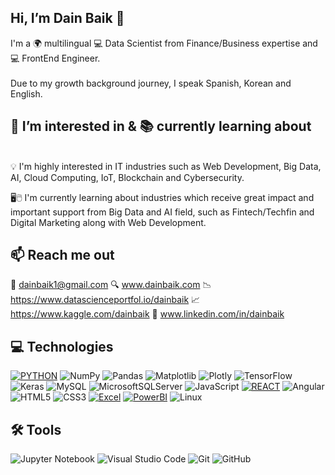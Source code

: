 ## Hi, I’m Dain Baik 👋


I'm a 🌍 multilingual 💻 Data Scientist from Finance/Business expertise and 💻 FrontEnd Engineer.\
\
Due to my growth background journey, I speak Spanish, Korean and English. 


## 👀 I’m interested in & 📚 currently learning about
\
💡 I'm highly interested in IT industries such as Web Development, Big Data, AI, Cloud Computing, IoT, Blockchain and Cybersecurity.
 
🖥️🖱️ I'm currently learning about industries which receive great impact and important support from Big Data and AI field, such as Fintech/Techfin and Digital Marketing along with Web Development.
 

## 📫 Reach me out
📧 dainbaik1@gmail.com
🔍 www.dainbaik.com
📉 https://www.datascienceportfol.io/dainbaik
📈 https://www.kaggle.com/dainbaik
🔗 www.linkedin.com/in/dainbaik 
 
 
## 💻 Technologies
<a href='https://github.com/shivamkapasia0' target="_blank"><img alt='PYTHON' src='https://img.shields.io/badge/PYTHON-100000?style=for-the-badge&logo=PYTHON&logoColor=white&labelColor=3F81AB&color=3F81AB'/></a> ![NumPy](https://img.shields.io/badge/numpy-%23013243.svg?style=for-the-badge&logo=numpy&logoColor=white) ![Pandas](https://img.shields.io/badge/pandas-%23150458.svg?style=for-the-badge&logo=pandas&logoColor=white)
![Matplotlib](https://img.shields.io/badge/Matplotlib-%23ffffff.svg?style=for-the-badge&logo=Matplotlib&logoColor=black) ![Plotly](https://img.shields.io/badge/Plotly-%233F4F75.svg?style=for-the-badge&logo=plotly&logoColor=white) ![TensorFlow](https://img.shields.io/badge/TensorFlow-%23FF6F00.svg?style=for-the-badge&logo=TensorFlow&logoColor=white) ![Keras](https://img.shields.io/badge/Keras-%23D00000.svg?style=for-the-badge&logo=Keras&logoColor=white)
![MySQL](https://img.shields.io/badge/mysql-4479A1.svg?style=for-the-badge&logo=mysql&logoColor=white) ![MicrosoftSQLServer](https://img.shields.io/badge/Microsoft%20SQL%20Server-CC2927?style=for-the-badge&logo=microsoft%20sql%20server&logoColor=white) ![JavaScript](https://img.shields.io/badge/javascript-%23323330.svg?style=for-the-badge&logo=javascript&logoColor=%23F7DF1E)
<a href='https://github.com/shivamkapasia0' target="_blank"><img alt='REACT' src='https://img.shields.io/badge/REACT-100000?style=for-the-badge&logo=REACT&logoColor=white&labelColor=26D0DD&color=26D0DD'/></a> ![Angular](https://img.shields.io/badge/angular-%23DD0031.svg?style=for-the-badge&logo=angular&logoColor=white) ![HTML5](https://img.shields.io/badge/html5-%23E34F26.svg?style=for-the-badge&logo=html5&logoColor=white)
![CSS3](https://img.shields.io/badge/css3-%231572B6.svg?style=for-the-badge&logo=css3&logoColor=white) <a href='https://github.com/shivamkapasia0' target="_blank"><img alt='Excel' src='https://img.shields.io/badge/Excel-100000?style=for-the-badge&logo=Excel&logoColor=0E790E&labelColor=0E790E&color=0E790E'/></a>
<a href='https://github.com/shivamkapasia0' target="_blank"><img alt='PowerBI' src='https://img.shields.io/badge/PowerBI-100000?style=for-the-badge&logo=PowerBI&logoColor=FFF601&labelColor=FFF601&color=FFF601'/></a> ![Linux](https://img.shields.io/badge/Linux-FCC624?style=for-the-badge&logo=linux&logoColor=black)


## 🛠️ Tools
![Jupyter Notebook](https://img.shields.io/badge/jupyter-FE7A16.svg?style=for-the-badge&logo=jupyter&logoColor=white) ![Visual Studio Code](https://img.shields.io/badge/Visual%20Studio%20Code-0078d7.svg?style=for-the-badge&logo=visual-studio-code&logoColor=white) ![Git](https://img.shields.io/badge/git-%23F05033.svg?style=for-the-badge&logo=git&logoColor=white) ![GitHub](https://img.shields.io/badge/github-%23121011.svg?style=for-the-badge&logo=github&logoColor=white) 
